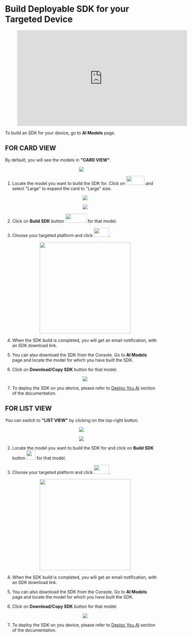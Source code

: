 # Build Deployable SDK for your Targeted Device

<!-- blank line -->
<figure class="video_container">
  <iframe width="560" height="315" src="https://www.youtube.com/embed/u5tYxLGTh7E?start=429" frameborder="0" allow="accelerometer; autoplay; encrypted-media; gyroscope; picture-in-picture" allowfullscreen></iframe>
</figure>
<!-- blank line -->

To build an SDK for your device, go to __AI Models__ page. 

## __FOR CARD VIEW__

By default, you will see the models in __"CARD VIEW"__.

<p align="center">
  <img src="../latest/img/console/AI Models/PretrainedAIModels-Card.png">
</p>


1. Locate the model you want to build the SDK for. Click on <img src="../latest/img/console/AI Models/CardSizeChangeButton.png" height=30 width=60> and select "Large" to expand the card to "Large" size.

    <p align="center">
      <img src="../latest/img/console/AI Models/ChangeCardSizeOptions.png">
    </p>

    <p align="center">
      <img src="../latest/img/console/AI Models/ModelLargeCard.png">
    </p>

2. Click on __Build SDK__ button <img src="../latest/img/console/AI Models/BuildButton-Card.png" height=30 width=70> for that model.

3. Choose your targeted platform and click <img src="../latest/img/console/AI Models/BuildButton.png" height=30 width=50>.

    <p align="center">
    <img src="../latest/img/console/AI Models/BuildSDK-ARM32.png" height=300>
    </p>

4. When the SDK build is completed, you will get an email notification, with an SDK download link.

5. You can also download the SDK from the Console. Go to __AI Models__ page and locate the model for which you have built the SDK.

6. Click on __Download/Copy SDK__ button for that model. 

    <p align="center">
    <img src="../latest/img/console/AI Models/PreTrainedModels-SDKBuilt-Card.png">
    </p>

7. To deploy the SDK on you device, please refer to [Deploy You AI](/en/latest/installation.html) section of the documentation.

## __FOR LIST VIEW__

You can switch to __"LIST VIEW"__ by clicking on the top-right button.

<p align="center">
  <img src="../latest/img/console/AI Models/PretrainedAIModels-ChangeView.png">
</p>

<p align="center">
  <img src="../latest/img/console/AI Models/PretrainedAIModels-List.png">
</p>

2. Locate the model you want to build the SDK for and click on __Build SDK__ button <img src="../latest/img/console/AI Models/BuildSDKButton.png" height=30 width=30> for that model.

3. Choose your targeted platform and click <img src="../latest/img/console/AI Models/BuildButton.png" height=30 width=50>.

    <p align="center">
    <img src="../latest/img/console/AI Models/BuildSDK-ARM32.png" height=300>
    </p>

4. When the SDK build is completed, you will get an email notification, with an SDK download link.

5. You can also download the SDK from the Console. Go to __AI Models__ page and locate the model for which you have built the SDK.

6. Click on __Download/Copy SDK__ button for that model. 

    <p align="center">
    <img src="../latest/img/console/AI Models/PreTrainedModels-SDKBuilt.png">
    </p>

7. To deploy the SDK on you device, please refer to [Deploy You AI](/en/latest/installation.html) section of the documentation.